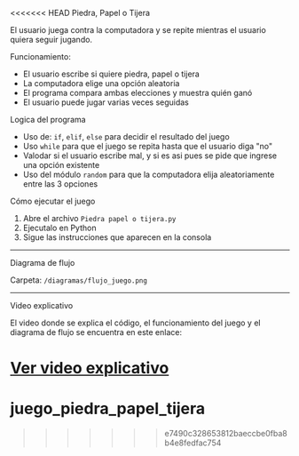 <<<<<<< HEAD
Piedra, Papel o Tijera

 El usuario juega contra la computadora y se repite mientras el usuario quiera seguir jugando.



Funcionamiento:

- El usuario escribe si quiere piedra, papel o tijera
- La computadora elige una opción aleatoria
- El programa compara ambas elecciones y muestra quién ganó
- El usuario puede jugar varias veces seguidas

Logica del programa

- Uso de: `if`, `elif`, `else` para decidir el resultado del juego
- Uso `while` para que el juego se repita hasta que el usuario diga "no"
- Valodar si el usuario escribe mal, y si es asi pues se pide que ingrese una opción existente
- Uso del módulo `random` para que la computadora elija aleatoriamente entre las 3 opciones


Cómo ejecutar el juego

1. Abre el archivo `Piedra papel o tijera.py`
2. Ejecutalo en Python
3. Sigue las instrucciones que aparecen en la consola

---
Diagrama de flujo

Carpeta: `/diagramas/flujo_juego.png`

---
Video explicativo

El video donde se explica el código, el funcionamiento del juego y el diagrama de flujo se encuentra en este enlace:

[Ver video explicativo](https://...)
=======
# juego_piedra_papel_tijera
>>>>>>> e7490c328653812baeccbe0fba8b4e8fedfac754
